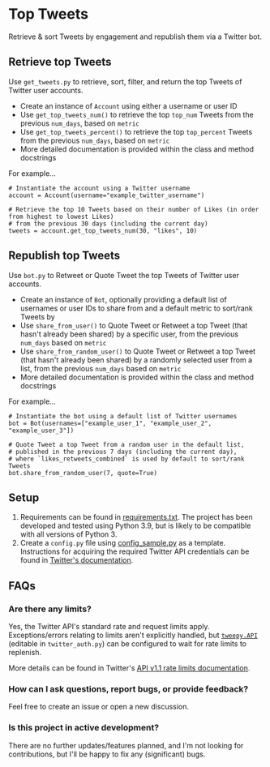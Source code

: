 # Top Tweets

Retrieve & sort Tweets by engagement and republish them via a Twitter bot.

## Retrieve top Tweets

Use `get_tweets.py` to retrieve, sort, filter, and return the top Tweets of Twitter user accounts.

- Create an instance of `Account` using either a username or user ID
- Use `get_top_tweets_num()` to retrieve the top `top_num` Tweets from the previous `num_days`, based on `metric`
- Use `get_top_tweets_percent()` to retrieve the top `top_percent` Tweets from the previous `num_days`, based on `metric`
- More detailed documentation is provided within the class and method docstrings

For example...

```
# Instantiate the account using a Twitter username
account = Account(username="example_twitter_username")

# Retrieve the top 10 Tweets based on their number of Likes (in order from highest to lowest Likes) 
# from the previous 30 days (including the current day)
tweets = account.get_top_tweets_num(30, "likes", 10)
```

## Republish top Tweets

Use `bot.py` to Retweet or Quote Tweet the top Tweets of Twitter user accounts.

- Create an instance of `Bot`, optionally providing a default list of usernames or user IDs to share from and a default metric to sort/rank Tweets by
- Use `share_from_user()` to Quote Tweet or Retweet a top Tweet (that hasn't already been shared) by a specific user, from the previous `num_days` based on `metric`
- Use `share_from_random_user()` to Quote Tweet or Retweet a top Tweet (that hasn't already been shared) by a randomly selected user from a list, from the previous `num_days` based on `metric`
- More detailed documentation is provided within the class and method docstrings

For example...

```
# Instantiate the bot using a default list of Twitter usernames
bot = Bot(usernames=["example_user_1", "example_user_2", "example_user_3"])

# Quote Tweet a top Tweet from a random user in the default list, 
# published in the previous 7 days (including the current day),
# where `likes_retweets_combined` is used by default to sort/rank Tweets
bot.share_from_random_user(7, quote=True)
```

## Setup
1. Requirements can be found in [requirements.txt](/requirements.txt). The project has been developed and tested using Python 3.9, but is likely to be compatible with all versions of Python 3.
2. Create a `config.py` file using [config_sample.py](/top_tweets/config_sample.py) as a template. Instructions for acquiring the required Twitter API credentials can be found in [Twitter's documentation](https://developer.twitter.com/en/docs/twitter-api/getting-started/getting-access-to-the-twitter-api).

## FAQs

### Are there any limits?

Yes, the Twitter API's standard rate and request limits apply. Exceptions/errors relating to limits aren't explicitly handled, but [`tweepy.API`](https://docs.tweepy.org/en/v3.10.0/api.html#tweepy-api-twitter-api-wrapper) (editable in `twitter_auth.py`) can be configured to wait for rate limits to replenish.

More details can be found in Twitter's [API v1.1 rate limits documentation](https://developer.twitter.com/en/docs/twitter-api/v1/rate-limits).

### How can I ask questions, report bugs, or provide feedback?
Feel free to create an issue or open a new discussion.

### Is this project in active development?
There are no further updates/features planned, and I'm not looking for contributions, but I'll be happy to fix any (significant) bugs.